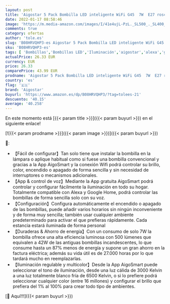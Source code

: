```yaml
---
layout: post
title: 'Aigostar 5 Pack Bombilla LED inteligente WiFi G45  7W  E27 rosca gorda  RGB+CCT. Regulable multicolor + luz cálida o blanca 3000 a 6500K  500lm. Compatible Alexa y Google Home [Clase energética A +]'
date: 2022-01-17 08:58:46
image: 'https://m.media-amazon.com/images/I/41e4ujL-PzL._SL500_._SL400_.jpg'
comments: true
category: ofertas
author: 'tole.es'
slug: 'B08HRVQHP3-es Aigostar 5 Pack Bombilla LED inteligente WiFi G45 7W E27...'
sku: 'B08HRVQHP3-es'
tags: [ 'Bombillas','Bombillas LED','Iluminación','aigostar','alexa','google','home', ]
actualPrice: 26.33 EUR
currency: EUR
price: 26.33
comparePrice: 43.99 EUR
prodname: 'Aigostar 5 Pack Bombilla LED inteligente WiFi G45  7W  E27 rosca gorda  RGB+CCT. Regulable multicolor + luz cálida o blanca 3000 a 6500K  500lm. Compatible Alexa y Google Home [Clase energética A +]'
country: 'es'
flag: '🇪🇸'
brand: 'Aigostar'
buyurl: 'https://www.amazon.es/dp/B08HRVQHP3/?tag=tolees-21'
descuento: '40.15'
average: '40.258'
---
```


En este momento está [{{< param title >}}]({{< param buyurl >}}) en el siguiente enlace!

[![{{< param prodname >}}]({{< param image >}})]({{< param buyurl >}})

🔎:

- 【Fácil de configurar】Tan solo tiene que instalar la bombilla en la lámpara o aplique habitual como si fuese una bombilla convencional y gracias a la App AigoSmart y la conexión Wifi podrá controlar su brillo, color, encendido o apagado de forma sencilla y sin necesidad de interruptores o mecanismos adicionales.
- 【App & control de voz】Mediante la App gratuita AigoSmart podrá controlar y configurar fácilmente la iluminación en todo su hogar. Totalmente compatible con Alexa y Google Home, podrá controlar las bombillas de forma sencilla solo con su voz.
- 【Configuración】Configura automáticamente el encendido o apagado de las bombillas, puede añadir varios horarios sin ningún inconveniente y de forma muy sencilla; también usar cualquier ambiente predeterminado para activar el que prefieras rápidamente. Cada estancia estará iluminada de forma personal
- 【Duraderas & Ahorro de energía】Con un consumo de solo 7W la bombilla ofrece una alta eficiencia luminosa con 500 lúmenes que equivalen a 42W de las antiguas bombillas incandescentes, lo que consume hasta un 87% menos de energía y supone un gran ahorro en la factura eléctrica; además su vida útil es de 27.000 horas por lo que tardará mucho en reemplazarlas.
- 【Iluminación regulable y multicolor】Desde la App AigoSmart puede seleccionar el tono de iluminación, desde una luz cálida de 3000 Kelvin a una luz totalmente blanco fría de 6500 Kelvin, o si lo prefiere podrá seleccionar cualquier color (entre 16 millones) y configurar el brillo que prefiera del 1% al 100% para crear todo tipo de ambientes.

[🛒 Aquí!!!]({{< param buyurl >}})
